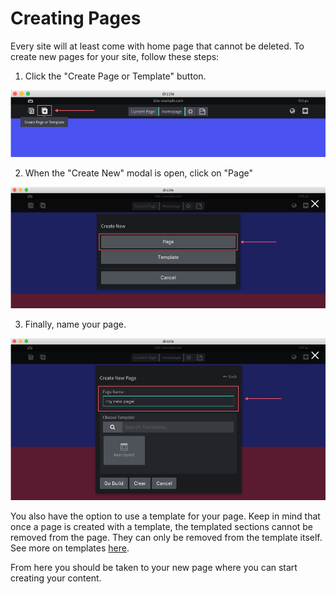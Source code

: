 # Creating Pages

Every site will at least come with home page that cannot be deleted. To create new pages for your site, follow these steps:

1) Click the "Create Page or Template" button.

![Add page step 1](./add-page-btn.png)

2) When the "Create New" modal is open, click on "Page"

![Add page step 2](./add-page-modal1.png)

3) Finally, name your page.

![Add page step 3](./add-page-modal-name.png)

You also have the option to use a template for your page. Keep in mind that once a page is created with a template, the templated sections cannot be removed from the page. They can only be removed from the template itself. See more on templates [here](/templates/creating/#using-the-template).

From here you should be taken to your new page where you can start creating your content.
